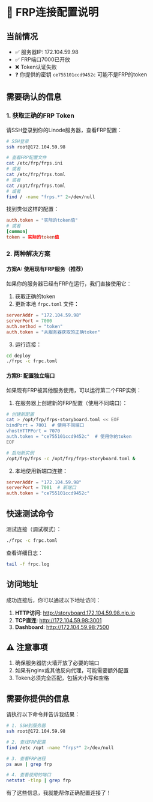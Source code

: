 # 🚨 FRP连接配置说明

## 当前情况
- ✅ 服务器IP: 172.104.59.98
- ✅ FRP端口7000已开放
- ❌ Token认证失败
- ❓ 你提供的密钥 `ce755101ccd9452c` 可能不是FRP的token

## 需要确认的信息

### 1. 获取正确的FRP Token

请SSH登录到你的Linode服务器，查看FRP配置：

```bash
# SSH登录
ssh root@172.104.59.98

# 查看FRP配置文件
cat /etc/frp/frps.ini
# 或者
cat /etc/frp/frps.toml
# 或者
cat /opt/frp/frps.toml
# 或者
find / -name "frps.*" 2>/dev/null
```

找到类似这样的配置：
```toml
auth.token = "实际的token值"
# 或者
[common]
token = 实际的token值
```

### 2. 两种解决方案

#### 方案A: 使用现有FRP服务（推荐）
如果你的服务器已经有FRP在运行，我们直接使用它：

1. 获取正确的token
2. 更新本地 `frpc.toml` 文件：
```toml
serverAddr = "172.104.59.98"
serverPort = 7000
auth.method = "token"
auth.token = "从服务器获取的正确token"
```

3. 运行连接：
```bash
cd deploy
./frpc -c frpc.toml
```

#### 方案B: 配置独立端口
如果现有FRP被其他服务使用，可以运行第二个FRP实例：

1. 在服务器上创建新的FRP配置（使用不同端口）：
```bash
# 创建新配置
cat > /opt/frp/frps-storyboard.toml << EOF
bindPort = 7001  # 使用不同端口
vhostHTTPPort = 7070
auth.token = "ce755101ccd9452c"  # 使用你的token
EOF

# 启动新实例
/opt/frp/frps -c /opt/frp/frps-storyboard.toml &
```

2. 本地使用新端口连接：
```toml
serverAddr = "172.104.59.98"
serverPort = 7001  # 新端口
auth.token = "ce755101ccd9452c"
```

## 快速测试命令

测试连接（调试模式）：
```bash
./frpc -c frpc.toml
```

查看详细日志：
```bash
tail -f frpc.log
```

## 访问地址

成功连接后，你可以通过以下地址访问：

1. **HTTP访问**: http://storyboard.172.104.59.98.nip.io
2. **TCP直连**: http://172.104.59.98:3001
3. **Dashboard**: http://172.104.59.98:7500

## ⚠️ 注意事项

1. 确保服务器防火墙开放了必要的端口
2. 如果有nginx或其他反向代理，可能需要额外配置
3. Token必须完全匹配，包括大小写和空格

## 需要你提供的信息

请执行以下命令并告诉我结果：

```bash
# 1. SSH到服务器
ssh root@172.104.59.98

# 2. 查找FRP配置
find /etc /opt -name "frps*" 2>/dev/null

# 3. 查看FRP进程
ps aux | grep frp

# 4. 查看使用的端口
netstat -tlnp | grep frp
```

有了这些信息，我就能帮你正确配置连接了！